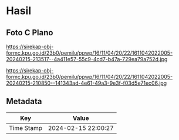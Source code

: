 # Hasil

## Foto C Plano

https://sirekap-obj-formc.kpu.go.id/23b0/pemilu/ppwp/16/11/04/20/22/1611042022005-20240215-213517--4a411e57-55c9-4cd7-b47a-729ea79a752d.jpg

https://sirekap-obj-formc.kpu.go.id/23b0/pemilu/ppwp/16/11/04/20/22/1611042022005-20240215-210850--141343ad-4e61-49a3-9e3f-f03d5e71ec06.jpg


## Metadata

| Key        | Value               |
| ---------- | ------------------- |
| Time Stamp | 2024-02-15 22:00:27 |




